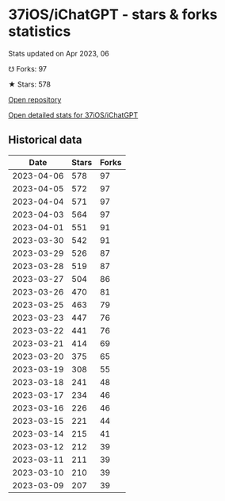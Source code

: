 # 37iOS/iChatGPT - stars & forks statistics

Stats updated on Apr 2023, 06

☋ Forks: 97

★ Stars: 578

[Open repository](https://github.com/37iOS/iChatGPT)

[Open detailed stats for 37iOS/iChatGPT](https://reviewgithub.com/rep/37iOS/iChatGPT)

## Historical data
| Date | Stars | Forks |
|------|-------|-------|
| 2023-04-06 | 578 | 97 | 
| 2023-04-05 | 572 | 97 | 
| 2023-04-04 | 571 | 97 | 
| 2023-04-03 | 564 | 97 | 
| 2023-04-01 | 551 | 91 | 
| 2023-03-30 | 542 | 91 | 
| 2023-03-29 | 526 | 87 | 
| 2023-03-28 | 519 | 87 | 
| 2023-03-27 | 504 | 86 | 
| 2023-03-26 | 470 | 81 | 
| 2023-03-25 | 463 | 79 | 
| 2023-03-23 | 447 | 76 | 
| 2023-03-22 | 441 | 76 | 
| 2023-03-21 | 414 | 69 | 
| 2023-03-20 | 375 | 65 | 
| 2023-03-19 | 308 | 55 | 
| 2023-03-18 | 241 | 48 | 
| 2023-03-17 | 234 | 46 | 
| 2023-03-16 | 226 | 46 | 
| 2023-03-15 | 221 | 44 | 
| 2023-03-14 | 215 | 41 | 
| 2023-03-12 | 212 | 39 | 
| 2023-03-11 | 211 | 39 | 
| 2023-03-10 | 210 | 39 | 
| 2023-03-09 | 207 | 39 | 

